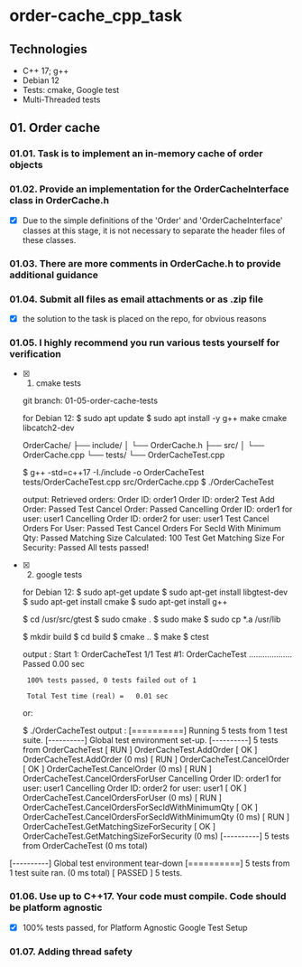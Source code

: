 # order-cache_cpp_task


 ## Technologies
  <ul>
    <li>C++ 17; g++</li>
    <li>Debian 12</li>
    <li>Tests: cmake, Google test</li>
    <li>Multi-Threaded tests</li>
  </ul>

 ## 01. Order cache

### 01.01. Task is to implement an in-memory cache of order objects


### 01.02. Provide an implementation for the OrderCacheInterface class in OrderCache.h

 - [x] Due to the simple definitions of the 'Order' and 'OrderCacheInterface' classes at this stage,
    it is not necessary to separate the header files of these classes.

### 01.03. There are more comments in OrderCache.h to provide additional guidance


### 01.04. Submit all files as email attachments or as .zip file

 - [x] the solution to the task is placed on the repo, for obvious reasons

### 01.05. I highly recommend you run various tests yourself for verification

 - [x] 01. cmake tests

    git branch: 01-05-order-cache-tests

    for Debian 12:
    $ sudo apt update
    $ sudo apt install -y g++ make cmake libcatch2-dev

    OrderCache/
    ├── include/
    │   └── OrderCache.h
    ├── src/
    │   └── OrderCache.cpp
    └── tests/
        └── OrderCacheTest.cpp

    $ g++ -std=c++17 -I./include -o OrderCacheTest tests/OrderCacheTest.cpp src/OrderCache.cpp
    $ ./OrderCacheTest

    output:
        Retrieved orders:
        Order ID: order1
        Order ID: order2
        Test Add Order: Passed
        Test Cancel Order: Passed
        Cancelling Order ID: order1 for user: user1
        Cancelling Order ID: order2 for user: user1
        Test Cancel Orders For User: Passed
        Test Cancel Orders For SecId With Minimum Qty: Passed
        Matching Size Calculated: 100
        Test Get Matching Size For Security: Passed
        All tests passed!

 - [x] 02. google tests

    for Debian 12:
    $ sudo apt-get update
    $ sudo apt-get install libgtest-dev
    $ sudo apt-get install cmake
    $ sudo apt-get install g++

    $ cd /usr/src/gtest
    $ sudo cmake .
    $ sudo make
    $ sudo cp *.a /usr/lib

    $ mkdir build
    $ cd build
    $ cmake ..
    $ make
    $ ctest

    output :
            Start 1: OrderCacheTest
        1/1 Test #1: OrderCacheTest ...................   Passed    0.00 sec

        100% tests passed, 0 tests failed out of 1

        Total Test time (real) =   0.01 sec

    or: 

    $ ./OrderCacheTest 
    output :
[==========] Running 5 tests from 1 test suite.
[----------] Global test environment set-up.
[----------] 5 tests from OrderCacheTest
[ RUN      ] OrderCacheTest.AddOrder
[       OK ] OrderCacheTest.AddOrder (0 ms)
[ RUN      ] OrderCacheTest.CancelOrder
[       OK ] OrderCacheTest.CancelOrder (0 ms)
[ RUN      ] OrderCacheTest.CancelOrdersForUser
Cancelling Order ID: order1 for user: user1
Cancelling Order ID: order2 for user: user1
[       OK ] OrderCacheTest.CancelOrdersForUser (0 ms)
[ RUN      ] OrderCacheTest.CancelOrdersForSecIdWithMinimumQty
[       OK ] OrderCacheTest.CancelOrdersForSecIdWithMinimumQty (0 ms)
[ RUN      ] OrderCacheTest.GetMatchingSizeForSecurity
[       OK ] OrderCacheTest.GetMatchingSizeForSecurity (0 ms)
[----------] 5 tests from OrderCacheTest (0 ms total)

[----------] Global test environment tear-down
[==========] 5 tests from 1 test suite ran. (0 ms total)
[  PASSED  ] 5 tests.


### 01.06. Use up to C++17. Your code must compile. Code should be platform agnostic

 - [x] 100% tests passed, for Platform Agnostic Google Test Setup

### 01.07. Adding thread safety